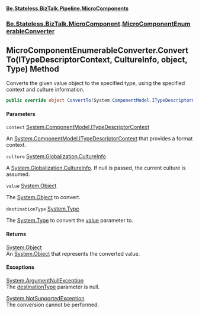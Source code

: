 #### [Be.Stateless.BizTalk.Pipeline.MicroComponents](README.md 'README')
### [Be.Stateless.BizTalk.MicroComponent](Be.Stateless.BizTalk.MicroComponent.md 'Be.Stateless.BizTalk.MicroComponent').[MicroComponentEnumerableConverter](MicroComponentEnumerableConverter.md 'Be.Stateless.BizTalk.MicroComponent.MicroComponentEnumerableConverter')

## MicroComponentEnumerableConverter.ConvertTo(ITypeDescriptorContext, CultureInfo, object, Type) Method

Converts the given value object to the specified type, using the specified context and culture information.

```csharp
public override object ConvertTo(System.ComponentModel.ITypeDescriptorContext context, System.Globalization.CultureInfo culture, object value, System.Type destinationType);
```
#### Parameters

<a name='Be.Stateless.BizTalk.MicroComponent.MicroComponentEnumerableConverter.ConvertTo(System.ComponentModel.ITypeDescriptorContext,System.Globalization.CultureInfo,object,System.Type).context'></a>

`context` [System.ComponentModel.ITypeDescriptorContext](https://docs.microsoft.com/en-us/dotnet/api/System.ComponentModel.ITypeDescriptorContext 'System.ComponentModel.ITypeDescriptorContext')

An [System.ComponentModel.ITypeDescriptorContext](https://docs.microsoft.com/en-us/dotnet/api/System.ComponentModel.ITypeDescriptorContext 'System.ComponentModel.ITypeDescriptorContext') that provides a format context.

<a name='Be.Stateless.BizTalk.MicroComponent.MicroComponentEnumerableConverter.ConvertTo(System.ComponentModel.ITypeDescriptorContext,System.Globalization.CultureInfo,object,System.Type).culture'></a>

`culture` [System.Globalization.CultureInfo](https://docs.microsoft.com/en-us/dotnet/api/System.Globalization.CultureInfo 'System.Globalization.CultureInfo')

A [System.Globalization.CultureInfo](https://docs.microsoft.com/en-us/dotnet/api/System.Globalization.CultureInfo 'System.Globalization.CultureInfo'). If null is passed, the current culture is assumed.

<a name='Be.Stateless.BizTalk.MicroComponent.MicroComponentEnumerableConverter.ConvertTo(System.ComponentModel.ITypeDescriptorContext,System.Globalization.CultureInfo,object,System.Type).value'></a>

`value` [System.Object](https://docs.microsoft.com/en-us/dotnet/api/System.Object 'System.Object')

The [System.Object](https://docs.microsoft.com/en-us/dotnet/api/System.Object 'System.Object') to convert.

<a name='Be.Stateless.BizTalk.MicroComponent.MicroComponentEnumerableConverter.ConvertTo(System.ComponentModel.ITypeDescriptorContext,System.Globalization.CultureInfo,object,System.Type).destinationType'></a>

`destinationType` [System.Type](https://docs.microsoft.com/en-us/dotnet/api/System.Type 'System.Type')

The [System.Type](https://docs.microsoft.com/en-us/dotnet/api/System.Type 'System.Type') to convert the [value](MicroComponentEnumerableConverter.ConvertTo(ITypeDescriptorContext,CultureInfo,object,Type).md#Be.Stateless.BizTalk.MicroComponent.MicroComponentEnumerableConverter.ConvertTo(System.ComponentModel.ITypeDescriptorContext,System.Globalization.CultureInfo,object,System.Type).value 'Be.Stateless.BizTalk.MicroComponent.MicroComponentEnumerableConverter.ConvertTo(System.ComponentModel.ITypeDescriptorContext, System.Globalization.CultureInfo, object, System.Type).value') parameter to.

#### Returns
[System.Object](https://docs.microsoft.com/en-us/dotnet/api/System.Object 'System.Object')  
An [System.Object](https://docs.microsoft.com/en-us/dotnet/api/System.Object 'System.Object') that represents the converted value.

#### Exceptions

[System.ArgumentNullException](https://docs.microsoft.com/en-us/dotnet/api/System.ArgumentNullException 'System.ArgumentNullException')  
The [destinationType](MicroComponentEnumerableConverter.ConvertTo(ITypeDescriptorContext,CultureInfo,object,Type).md#Be.Stateless.BizTalk.MicroComponent.MicroComponentEnumerableConverter.ConvertTo(System.ComponentModel.ITypeDescriptorContext,System.Globalization.CultureInfo,object,System.Type).destinationType 'Be.Stateless.BizTalk.MicroComponent.MicroComponentEnumerableConverter.ConvertTo(System.ComponentModel.ITypeDescriptorContext, System.Globalization.CultureInfo, object, System.Type).destinationType') parameter is null.

[System.NotSupportedException](https://docs.microsoft.com/en-us/dotnet/api/System.NotSupportedException 'System.NotSupportedException')  
The conversion cannot be performed.